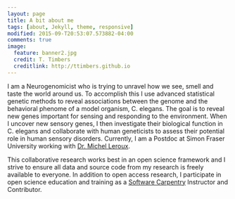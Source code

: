```yaml
---
layout: page
title: A bit about me
tags: [about, Jekyll, theme, responsive]
modified: 2015-09-T20:53:07.573882-04:00
comments: true
image:
  feature: banner2.jpg
  credit: T. Timbers
  creditlink: http://ttimbers.github.io
---
```


I am a Neurogenomicist who is trying to unravel how we see, smell and taste the world around us. To accomplish this I use advanced statistical genetic methods to reveal associations between the genome and the behavioral phenome of a model organism, C. elegans.
The goal is to reveal new genes important for sensing and responding to the environment. When I uncover new sensory genes, I then investigate their biological function in C. elegans and collaborate with human geneticists to assess their potential role in human sensory disorders.
Currently, I am a Postdoc at Simon Fraser University working with [Dr. Michel Leroux](http://www.sfu.ca/~leroux/).


This collaborative research works best in an open science framework and I strive to ensure all data and source code from my research is freely available to everyone. In addition to open access research, I participate in open science education and training as a [Software Carpentry](http://software-carpentry.org/) Instructor and Contributor.